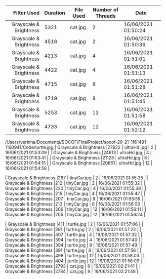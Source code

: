 | Filter Used | Duration | File Used| Number of Threads | Date |
| -----------------:| ---- |----------- |----------- | ---------- |
| Grayscale & Brightness |5321 | cat.jpg | 2 | 16/06/2021 01:50:24 |
| Grayscale & Brightness |4518 | cat.jpg | 2 | 16/06/2021 01:50:39 |
| Grayscale & Brightness |4213 | cat.jpg | 4 | 16/06/2021 01:51:01 |
| Grayscale & Brightness |4422 | cat.jpg | 4 | 16/06/2021 01:51:13 |
| Grayscale & Brightness |4715 | cat.jpg | 8 | 16/06/2021 01:51:28 |
| Grayscale & Brightness |4719 | cat.jpg | 8 | 16/06/2021 01:51:45 |
| Grayscale & Brightness |5253 | cat.jpg | 12 | 16/06/2021 01:51:58 |
| Grayscale & Brightness |4733 | cat.jpg | 12 | 16/06/2021 01:52:12 |

/Users/verinha/Documents/SOCOF/FinalProject/socof-20-21-1161491-1160941/Code/turtle.jpg
| Grayscale & Brightness |27922 | ultraHd.jpg | 2 | 16/06/2021 01:53:09 |
| Grayscale & Brightness |24613 | ultraHd.jpg | 4 | 16/06/2021 01:53:41 |
| Grayscale & Brightness |21128 | ultraHd.jpg | 8 | 16/06/2021 01:54:15 |
| Grayscale & Brightness |20861 | ultraHd.jpg | 12 | 16/06/2021 01:54:59 |

| Grayscale & Brightness |267 | tinyCar.jpg | 2 | 16/06/2021 01:55:25 |
| Grayscale & Brightness |212 | tinyCar.jpg | 2 | 16/06/2021 01:55:32 |
| Grayscale & Brightness |220 | tinyCar.jpg | 4 | 16/06/2021 01:55:38 |
| Grayscale & Brightness |215 | tinyCar.jpg | 4 | 16/06/2021 01:55:47 |
| Grayscale & Brightness |207 | tinyCar.jpg | 8 | 16/06/2021 01:55:55 |
| Grayscale & Brightness |213 | tinyCar.jpg | 8 | 16/06/2021 01:56:03 |
| Grayscale & Brightness |206 | tinyCar.jpg | 12 | 16/06/2021 01:56:11 |
| Grayscale & Brightness |205 | tinyCar.jpg | 12 | 16/06/2021 01:56:24 |

| Grayscale & Brightness |411 | turtle.jpg | 2 | 16/06/2021 01:57:06 |
| Grayscale & Brightness |391 | turtle.jpg | 2 | 16/06/2021 01:57:22 |
| Grayscale & Brightness |407 | turtle.jpg | 4 | 16/06/2021 01:57:32 |
| Grayscale & Brightness |394 | turtle.jpg | 4 | 16/06/2021 01:57:40 |
| Grayscale & Brightness |394 | turtle.jpg | 8 | 16/06/2021 01:57:49 |
| Grayscale & Brightness |391 | turtle.jpg | 8 | 16/06/2021 01:57:56 |
| Grayscale & Brightness |498 | turtle.jpg | 12 | 16/06/2021 01:58:03 |
| Grayscale & Brightness |404 | turtle.jpg | 12 | 16/06/2021 01:58:09 |
| Grayscale & Brightness |2793 | cat.jpg | 8 | 16/06/2021 02:21:41 |
| Grayscale & Brightness |2784 | cat.jpg | 8 | 16/06/2021 02:21:48 |